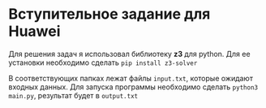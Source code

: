 # Вступительное задание для Huawei

Для решения задач я использовал библиотеку **z3** для python. Для ее установки необходимо сделать `pip install z3-solver`

В соответствующих папках лежат файлы `input.txt`, которые ожидают входных данных. Для запуска программы необходимо сделать `python3 main.py`, результат будет в `output.txt`
